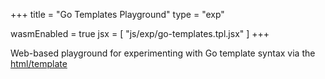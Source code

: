 +++
title = "Go Templates Playground"
type = "exp"

wasmEnabled = true
jsx = [
    "js/exp/go-templates.tpl.jsx"
]
+++

Web-based playground for experimenting with Go template syntax via the [html/template][tmplPkg]

<!-- Links -->
[tmplPkg]: https://pkg.go.dev/html/template
